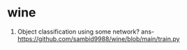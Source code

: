 # wine
1) Object classification using some network?
ans- https://github.com/sambid9988/wine/blob/main/train.py
